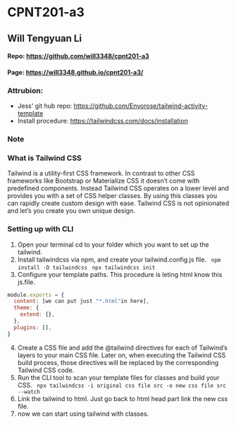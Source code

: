 # CPNT201-a3
## Will Tengyuan Li
#### Repo: https://github.com/will3348/cpnt201-a3
#### Page: https://will3348.github.io/cpnt201-a3/
### Attrubion:
- Jess' git hub repo: https://github.com/Enyorose/tailwind-activity-template
- Install procedure: https://tailwindcss.com/docs/installation
### Note
### What is Tailwind CSS
Tailwind is a utility-first CSS framework. In contrast to other CSS frameworks like Bootstrap or Materialize CSS it doesn’t come with predefined components. Instead Tailwind CSS operates on a lower level and provides you with a set of CSS helper classes. By using this classes you can rapidly create custom design with ease. Tailwind CSS is not opinionated and let’s you create you own unique design.
### Setting up with CLI
1. Open your terminal cd to your folder which you want to set up the tailwind.
2. Install tailwindcss via npm, and create your tailwind.config.js file.
``` npm install -D tailwindcss```
``` npx tailwindcss init```
3. Configure your template paths. This procedure is leting html know this js.file.
```js 
module.exports = {
  content: [we can put just "*.html"in here],
  theme: {
    extend: {},
  },
  plugins: [],
}
 ``` 
 4. Create a CSS file and add the @tailwind directives for each of Tailwind’s layers to your main CSS file. Later on, when executing the Tailwind CSS build process, those directives will be replaced by the corresponding Tailwind CSS code. 
 5. Run the CLI tool to scan your template files for classes and build your CSS.
 ``` npx tailwindcss -i original css file src -o new css file src --watch```
 6. Link the tailwind to html. Just go back to html head part link the new css file.
 7. now we can start using tailwind with classes.

